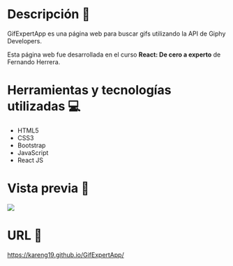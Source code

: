 # Descripción :page_facing_up:
GifExpertApp es una página web para buscar gifs utilizando la API de Giphy Developers.

Esta página web fue desarrollada en el curso <b>React: De cero a experto</b> de Fernando Herrera.

# Herramientas y tecnologías utilizadas :computer:
- HTML5
- CSS3
- Bootstrap
- JavaScript
- React JS

# Vista previa :eyes:
![](https://github.com/Your_Repository_Name/Your_GIF_Name.gif)

# URL :link:
https://kareng19.github.io/GifExpertApp/
